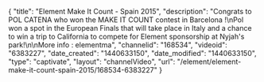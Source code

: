 {
    "title": "Element Make It Count - Spain 2015",
    "description": "Congrats to POL CATENA who won the MAKE IT COUNT contest in Barcelona !\nPol won a spot in the European Finals that will take place in Italy and a chance to win a trip to California to compete for Element sponsorship at Nyjah's park!\n\nMore info : elementma",
    "channelid": "168534",
    "videoid": "6383227",
    "date_created": "1440633150",
    "date_modified": "1440633150",
    "type": "captivate",
    "layout": "channelVideo",
    "url": "\/element\/element-make-it-count-spain-2015\/168534-6383227"
}
